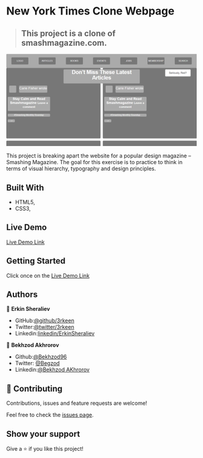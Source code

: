 # New York Times Clone Webpage

> ## This project is a clone of smashmagazine.com.

![screenshot](screenshot.PNG)

This project is breaking apart the website for a popular design magazine – Smashing Magazine. The goal for this exercise is to practice to think in terms of visual hierarchy, typography and design principles.

## Built With

- HTML5,
- CSS3,

## Live Demo

[Live Demo Link](https://rawcdn.githack.com/3rkeen/design-teardown/cfa67e674fe211db00479743b8eff05af6680396/index.html)

## Getting Started

Click once on the [Live Demo Link](https://rawcdn.githack.com/3rkeen/design-teardown/cfa67e674fe211db00479743b8eff05af6680396/index.html)

## Authors

👤 **Erkin Sheraliev**

- GitHub:[@github/3rkeen](https://github.com/3rkeen)
- Twitter:[@twitter/3rkeen](https://twitter.com/3rkeen)
- Linkedin:[linkedin/ErkinSheraliev](https://www.linkedin.com/in/erkin-sheraliev-9122631a0/)

👤 **Bekhzod Akhrorov**

- Github:[@Bekhzod96](https://github.com/Bekhzod96)
- Twitter: [ @Begzod](https://twitter.com/25d47e8987f740b)
- Linkedin:[@Bekhzod AKhrorov](https://www.linkedin.com/in/bekhzod-akhrorov-b24232113/)

## 🤝 Contributing

Contributions, issues and feature requests are welcome!

Feel free to check the [issues page](https://github.com/3rkeen/New-York-Times-Clone/issues).

## Show your support

Give a ⭐️ if you like this project!
